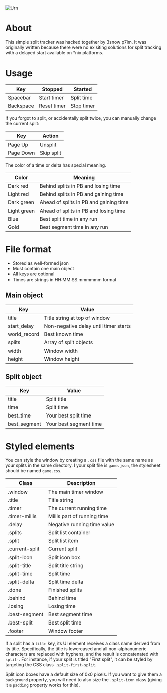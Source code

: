 ![Urn](http://i.imgur.com/9rTgllV.png)

# About

This simple split tracker was hacked together by 3snow p7im.
It was originally written because there were no exisiting
solutions for split tracking with a delayed start available
on *nix platforms.

# Usage

| Key       | Stopped     | Started    |
|-----------|-------------|------------|
| Spacebar  | Start timer | Split time |
| Backspace | Reset timer | Stop timer |

If you forgot to split, or accidentally split twice, you can
manually change the current split:

| Key       | Action      |
|-----------|-------------|
| Page Up   | Unsplit     |
| Page Down | Skip split  |

The color of a time or delta has special meaning.

| Color       | Meaning                                |
|-------------|----------------------------------------|
| Dark red    | Behind splits in PB and losing time    |
| Light red   | Behind splits in PB and gaining time   |
| Dark green  | Ahead of splits in PB and gaining time |
| Light green | Ahead of splits in PB and losing time  |
| Blue        | Best split time in any run             |
| Gold        | Best segment time in any run           |

# File format

* Stored as well-formed json
* Must contain one main object
* All keys are optional
* Times are strings in HH:MM:SS.mmmmmm format

## Main object

| Key          | Value                                 |
|--------------|---------------------------------------|
| title        | Title string at top of window         |
| start_delay  | Non-negative delay until timer starts |
| world_record | Best known time                       |
| splits       | Array of split objects                |
| width        | Window width                          |
| height       | Window height                         |

## Split object

| Key          | Value                  |
|--------------|------------------------|
| title        | Split title            |
| time         | Split time             |
| best_time    | Your best split time   |
| best_segment | Your best segment time |

# Styled elements

You can style the window by creating a ```.css``` file
with the same name as your splits in the same directory.
I your split file is ```game.json```, the stylesheet
should be named ```game.css```.

| Class          | Description                 |
|----------------|-----------------------------|
| .window        | The main timer window       |
| .title         | Title string                |
| .timer         | The current running time    |
| .timer-millis  | Millis part of running time |
| .delay         | Negative running time value |
| .splits        | Split list container        |
| .split         | Split list item             |
| .current-split | Current split               |
| .split-icon    | Split icon box              |
| .split-title   | Split title string          |
| .split-time    | Split time                  |
| .split-delta   | Split time delta            |
| .done          | Finished splits             |
| .behind        | Behind time                 |
| .losing        | Losing time                 |
| .best-segment  | Best segment time           |
| .best-split    | Best split time             |
| .footer        | Window footer               |

If a split has a ```title``` key, its UI element receives a class
name derived from its title. Specifically, the title is lowercased
and all non-alphanumeric characters are replaced with hyphens, and
the result is concatenated with ```split-```. For instance, if
your split is titled "First split", it can be styled by targeting
the CSS class ```.split-first-split```.

Split icon boxes have a default size of 0x0 pixels. If you want
to give them a ```background``` property, you will need to also
size the ```.split-icon``` class (giving it a ```padding```
property works for this).